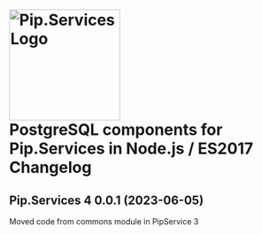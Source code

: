 # <img src="https://uploads-ssl.webflow.com/5ea5d3315186cf5ec60c3ee4/5edf1c94ce4c859f2b188094_logo.svg" alt="Pip.Services Logo" width="200"> <br/> PostgreSQL components for Pip.Services in Node.js / ES2017 Changelog

## <a name="0.0.1"></a>Pip.Services 4 0.0.1 (2023-06-05)
Moved code from commons module in PipService 3


